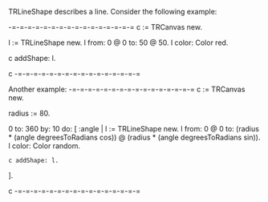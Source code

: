 TRLineShape describes a line. Consider the following example:

-=-=-=-=-=-=-=-=-=-=-=-=-=-=-=-=
c := TRCanvas new.

l := TRLineShape new.
l from: 0 @ 0 to: 50 @ 50.
l color: Color red.

c addShape: l.

c
-=-=-=-=-=-=-=-=-=-=-=-=-=-=-=-=

Another example:
-=-=-=-=-=-=-=-=-=-=-=-=-=-=-=-=
c := TRCanvas new.

radius := 80.

0 to: 360 by: 10 do: [ :angle |
	l := TRLineShape new.
	l from: 0 @ 0 to: (radius * (angle degreesToRadians cos)) @ (radius * (angle degreesToRadians sin)).
	l color: Color random.

	c addShape: l.
].

c
-=-=-=-=-=-=-=-=-=-=-=-=-=-=-=-=